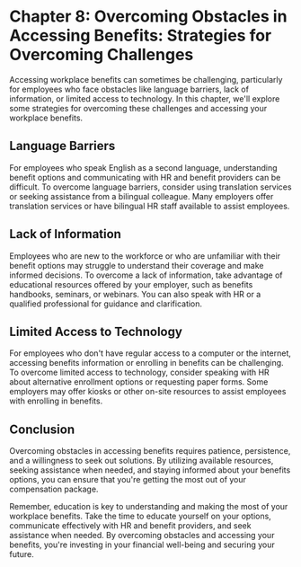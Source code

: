 Chapter 8: Overcoming Obstacles in Accessing Benefits: Strategies for Overcoming Challenges
===========================================================================================

Accessing workplace benefits can sometimes be challenging, particularly for employees who face obstacles like language barriers, lack of information, or limited access to technology. In this chapter, we'll explore some strategies for overcoming these challenges and accessing your workplace benefits.

Language Barriers
-----------------

For employees who speak English as a second language, understanding benefit options and communicating with HR and benefit providers can be difficult. To overcome language barriers, consider using translation services or seeking assistance from a bilingual colleague. Many employers offer translation services or have bilingual HR staff available to assist employees.

Lack of Information
-------------------

Employees who are new to the workforce or who are unfamiliar with their benefit options may struggle to understand their coverage and make informed decisions. To overcome a lack of information, take advantage of educational resources offered by your employer, such as benefits handbooks, seminars, or webinars. You can also speak with HR or a qualified professional for guidance and clarification.

Limited Access to Technology
----------------------------

For employees who don't have regular access to a computer or the internet, accessing benefits information or enrolling in benefits can be challenging. To overcome limited access to technology, consider speaking with HR about alternative enrollment options or requesting paper forms. Some employers may offer kiosks or other on-site resources to assist employees with enrolling in benefits.

Conclusion
----------

Overcoming obstacles in accessing benefits requires patience, persistence, and a willingness to seek out solutions. By utilizing available resources, seeking assistance when needed, and staying informed about your benefits options, you can ensure that you're getting the most out of your compensation package.

Remember, education is key to understanding and making the most of your workplace benefits. Take the time to educate yourself on your options, communicate effectively with HR and benefit providers, and seek assistance when needed. By overcoming obstacles and accessing your benefits, you're investing in your financial well-being and securing your future.
